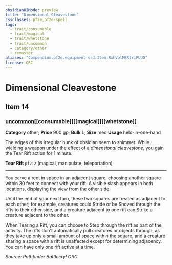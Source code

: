 ```yaml
---
obsidianUIMode: preview
title: "Dimensional Cleavestone"
cssclasses: pf2e,pf2e-spell
tags:
  - trait/consumable
  - trait/magical
  - trait/whetstone
  - trait/uncommon
  - category/other
  - remaster
aliases: "Compendium.pf2e.equipment-srd.Item.RxhVolMBRtriFUUO"
license: ORC
---
```

# Dimensional Cleavestone
## Item 14
### [uncommon](uncommon "Uncommon Rarity Trait")[[consumable]][[magical]][[whetstone]]

**Category** other; 
**Price** 900 gp; 
**Bulk** L; **Size** med
**Usage** held-in-one-hand

The edges of this irregular hunk of obsidian seem to shimmer. While wielding a weapon under the effect of a _dimensional cleavestone_, you gain the Tear Rift action for 1 minute.

**Tear Rift** `pf2:2` (magical, manipulate, teleportation)

* * *

You carve a rent in space in an adjacent square, choosing another square within 30 feet to connect with your rift. A visible slash appears in both locations, displaying the view from the other side.

Until the end of your next turn, these two squares are treated as adjacent to each other; for example, creatures could Stride or be Shoved through the rifts to their other side, and a creature adjacent to one rift can Strike a creature adjacent to the other.

When Tearing a Rift, you can choose to Step through the rift as part of the activity. The rifts don't automatically pull creatures or objects through, as they take up only a small amount of space within the square, and a creature sharing a space with a rift is unaffected except for determining adjacency. You can have only one rift active at a time.

*Source: Pathfinder Battlecry!*
*ORC*